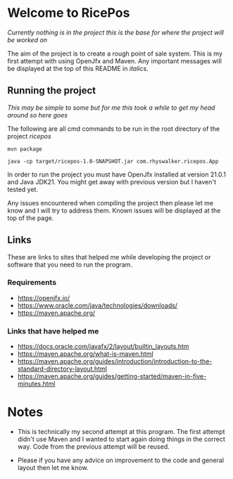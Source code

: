 # Welcome to RicePos

*Currently nothing is in the project this is the base for where the project will be worked on*

The aim of the project is to create a rough point of sale system. This is my first attempt with using OpenJfx and Maven. Any important messages will be displayed at the top of this README in *italics*.

## Running the project
*This may be simple to some but for me this took a while to get my head around so here goes*

The following are all cmd commands to be run in the root directory of the project *ricepos*

```
mvn package

java -cp target/ricepos-1.0-SNAPSHOT.jar com.rhyswalker.ricepos.App
```

In order to run the project you must have OpenJfx installed at version 21.0.1 and Java JDK21. You might get away with previous version but I haven't tested yet.

Any issues encountered when compiling the project then please let me know and I will try to address them. Known issues will be displayed at the top of the page.

## Links
These are links to sites that helped me while developing the project or software that you need to run the program.

### Requirements
- https://openjfx.io/
- https://www.oracle.com/java/technologies/downloads/
- https://maven.apache.org/

### Links that have helped me
- https://docs.oracle.com/javafx/2/layout/builtin_layouts.htm
- https://maven.apache.org/what-is-maven.html
- https://maven.apache.org/guides/introduction/introduction-to-the-standard-directory-layout.html
- https://maven.apache.org/guides/getting-started/maven-in-five-minutes.html

# Notes

- This is technically my second attempt at this program. The first attempt didn't use Maven and I wanted to start again doing things in the correct way. Code from the previous attempt will be reused.

- Please if you have any advice on improvement to the code and general layout then let me know.